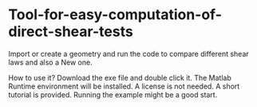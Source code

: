 # Tool-for-easy-computation-of-direct-shear-tests
Import or create a geometry and run the code to compare different shear laws and also a New one.

How to use it?
Download the exe file and double click it. The Matlab Runtime environment will be installed. A license is not needed.
A short tutorial is provided. Running the example might be a good start.
